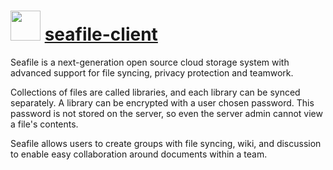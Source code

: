 # <img src="https://cdn.jsdelivr.net/gh/chocolatey-community/chocolatey-coreteampackages@65cff22d071fb30b82b8f2bdee89211b541520c7/icons/seafile-client.png" width="48" height="48"/> [seafile-client](https://chocolatey.org/packages/seafile-client)


Seafile is a next-generation open source cloud storage system with advanced support for file syncing, privacy protection and teamwork.

Collections of files are called libraries, and each library can be synced separately. A library can be encrypted with a user chosen password.
This password is not stored on the server, so even the server admin cannot view a file's contents.

Seafile allows users to create groups with file syncing, wiki, and discussion to enable easy collaboration around documents within a team.

